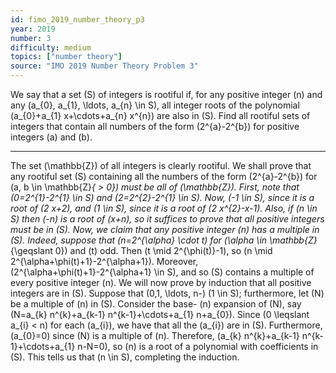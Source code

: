 ```yaml
---
id: fimo_2019_number_theory_p3
year: 2019
number: 3
difficulty: medium
topics: ["number theory"]
source: "IMO 2019 Number Theory Problem 3"
---
```


We say that a set \(S\) of integers is rootiful if, for any positive integer \(n\) and any \(a_{0}, a_{1}, \ldots, a_{n} \in S\), all integer roots of the polynomial \(a_{0}+a_{1} x+\cdots+a_{n} x^{n}\) are also in \(S\). Find all rootiful sets of integers that contain all numbers of the form \(2^{a}-2^{b}\) for positive integers \(a\) and \(b\).


---
The set \(\mathbb{Z}\) of all integers is clearly rootiful. We shall prove that any rootiful set \(S\) containing all the numbers of the form \(2^{a}-2^{b}\) for \(a, b \in \mathbb{Z}_{ > 0}\) must be all of \(\mathbb{Z}\).
First, note that \(0=2^{1}-2^{1} \in S\) and \(2=2^{2}-2^{1} \in S\). Now, \(-1 \in S\), since it is a root of \(2 x+2\), and \(1 \in S\), since it is a root of \(2 x^{2}-x-1\). Also, if \(n \in S\) then \(-n\) is a root of \(x+n\), so it suffices to prove that all positive integers must be in \(S\).
Now, we claim that any positive integer \(n\) has a multiple in \(S\). Indeed, suppose that \(n=2^{\alpha} \cdot t\) for \(\alpha \in \mathbb{Z}_{\geqslant 0}\) and \(t\) odd. Then \(t \mid 2^{\phi(t)}-1\), so \(n \mid 2^{\alpha+\phi(t)+1}-2^{\alpha+1}\). Moreover, \(2^{\alpha+\phi(t)+1}-2^{\alpha+1} \in S\), and so \(S\) contains a multiple of every positive integer \(n\).
We will now prove by induction that all positive integers are in \(S\). Suppose that \(0,1, \ldots, n-\) \(1 \in S\); furthermore, let \(N\) be a multiple of \(n\) in \(S\). Consider the base- \(n\) expansion of \(N\), say \(N=a_{k} n^{k}+a_{k-1} n^{k-1}+\cdots+a_{1} n+a_{0}\). Since \(0 \leqslant a_{i} < n\) for each \(a_{i}\), we have that all the \(a_{i}\) are in \(S\). Furthermore, \(a_{0}=0\) since \(N\) is a multiple of \(n\). Therefore, \(a_{k} n^{k}+a_{k-1} n^{k-1}+\cdots+a_{1} n-N=0\), so \(n\) is a root of a polynomial with coefficients in \(S\). This tells us that \(n \in S\), completing the induction.
